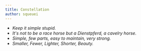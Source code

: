 ```yaml
---
title: Constellation
author: squeuei
---
```


- _Keep it simple stupid._
- _It's not to be a race horse but a Dienstpferd, a cavelry horse._
- _Simple, few parts, easy to maintain, very strong._
- _Smaller, Fewer, Lighter, Shorter, Beauty._

